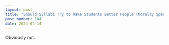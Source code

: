 ```yaml
---
layout: post
title: "Should Syllabi Try to Make Students Better People (Morally Speaking)?"
post_number: 104
date: 2024-04-14
---
```


Obviously not.